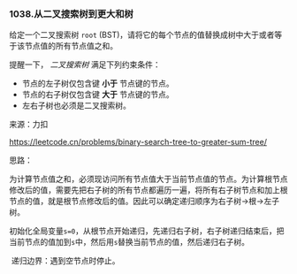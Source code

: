 ### 1038.从二叉搜索树到更大和树

给定一个二叉搜索树 `root` (BST)，请将它的每个节点的值替换成树中大于或者等于该节点值的所有节点值之和。

提醒一下， *二叉搜索树* 满足下列约束条件：

- 节点的左子树仅包含键 **小于** 节点键的节点。
- 节点的右子树仅包含键 **大于** 节点键的节点。
- 左右子树也必须是二叉搜索树。



来源：力扣

https://leetcode.cn/problems/binary-search-tree-to-greater-sum-tree/



思路：

​		为计算节点值之和，必须现访问所有节点值大于当前节点值的节点。为计算根节点修改后的值，需要先把右子树的所有节点都遍历一遍，将所有右子树节点和加上根节点的值，就是根节点修改后的值。因此可以确定递归顺序为右子树->根->左子树。

​		初始化全局变量`s=0`，从根节点开始递归，先递归右子树，右子树递归结束后，把当前节点的值加到`s`中，然后用`s`替换当前节点的值，然后递归右子树。

​		递归边界：遇到空节点时停止。